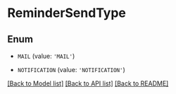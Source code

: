 # ReminderSendType


## Enum

* `MAIL` (value: `'MAIL'`)

* `NOTIFICATION` (value: `'NOTIFICATION'`)

[[Back to Model list]](../README.md#documentation-for-models) [[Back to API list]](../README.md#documentation-for-api-endpoints) [[Back to README]](../README.md)


